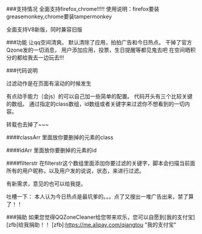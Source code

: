 ###支持情况
全面支持firefox,chrome!!!!!
使用说明：firefox要装greasemonkey,chrome要装tampermonkey

全面支持V8新版，同时兼容旧版

###功能
让qq空间清爽。
默认清除了应用，拍拍广告和今日热点。
干掉了官方Qzone发的一切消息，
用户添加应用，投票，生日提醒等都见鬼去吧
在空间晒积分的都给我去一边玩去!!!


###代码说明

过滤动作是在页面有滚动的时候发生

有点动手能力（会js）的可以自己加一些简单的配置。
代码开头有三个比较关键的数组。
通过指定的class数组，id数组或者关键字来过滤你不想看到的一切内容。

转载也去掉了~~~

####classArr 
里面放你要删掉的元素的class

####idArr 
里面放你要删掉的元素的id

####filterstr
在filterstr这个数组里面添加你要过滤的关键字，脚本会扫描当前面所有的用户昵称，以及用户发的说说，状态，来进行过滤。

有新需求，意见的也可以给我提。

吐槽一下：
本人认为今日热点是最坑爹的。。。点了又搜出一堆广告出来，禁了算了！！

###捐助
如果您觉得QQZoneCleaner给您带来欢乐，您可以自愿到[我的支付宝][zfb]给我捐助！！
[zfb]:https://me.alipay.com/qiangtou "我的支付宝"

